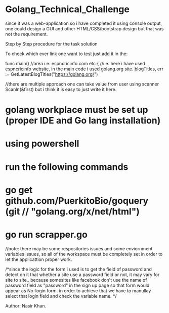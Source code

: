 

# Golang_Technical_Challenge

since it was a web-application so i have completed it using console output, one could design a GUI and other HTML/CSS/bootstrap design but that was not the requirement.

Step by Step procedure for the task solution

To check which ever link one want to test just add it in the:


func main()                //area             i.e.  espncricinfo.com       etc
{
      //i.e. here i have used espncricinfo website, in the main code i used golang.org site.
	blogTitles, err := GetLatestBlogTitles("https://golang.org/")

//there are multiple approach one can take value from user using scanner  Scanln(&first)  but i think it is easy to just write it here.





# golang workplace must be set up (proper IDE and Go lang installation)
# using powershell
# run the following commands
# go get github.com/PuerkitoBio/goquery         (git // "golang.org/x/net/html")
# go run scrapper.go


//note: there may be some respositories issues and some enviornment variables issues, so all of the workspace must be completely set in order to let the applicattion proper work.


/*since the logic for the form i used is to get the field of password and detect on it that whether a site use a password field or not, it may vary for site to site,. because somesites like facebook don't use the name of password field as "password" in the sign up page so that form would appear as No-login form. in order to achieve that we have to manullay select that login field and check the variable name. */


Author:
Nasir Khan.
